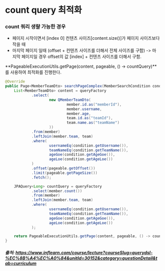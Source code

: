 # count query 최적화

### count 쿼리 생랼 가능한 경우
- 페이지 시작이면서 [index 0] 컨텐츠 사이즈[content.size()]가 페이지 사이즈보다 작을 때
- 마지막 페이지 일때 (offset + 컨텐츠 사이즈를 더해서 전체 사이즈를 구함) -> 마지막 페이지일 경우 offset의 값 [index] + 컨텐츠 사이즈를 더해서 구함.

**PageableExecutionUtils.getPage(content, pageable, () -> countQuery)**를 사용하여 최적화를 진행한다.

```java
@Override
public Page<MemberTeamDto> searchPageComplex(MemberSearchCondition condition, Pageable pageable) {
    List<MemberTeamDto> content = queryFactory
            .select(
                    new QMemberTeamDto(
                            member.id.as("memberId"),
                            member.username,
                            member.age,
                            team.id.as("teamId"),
                            team.name.as("teamName")
                    ))
            .from(member)
            .leftJoin(member.team, team)
            .where(
                    usernameEq(condition.getUsername()),
                    teamNameEq(condition.getTeamName()),
                    ageGoe(condition.getAgeGoe()),
                    ageLoe(condition.getAgeLoe())
            )
            .offset(pageable.getOffset())
            .limit(pageable.getPageSize())
            .fetch();

    JPAQuery<Long> countQuery = queryFactory
            .select(member.count())
            .from(member)
            .leftJoin(member.team, team)
            .where(
                    usernameEq(condition.getUsername()),
                    teamNameEq(condition.getTeamName()),
                    ageGoe(condition.getAgeGoe()),
                    ageLoe(condition.getAgeLoe())
            );

    return PageableExecutionUtils.getPage(content, pageable, () -> countQuery.fetchOne());
}
```



##### 출처: https://www.inflearn.com/course/lecture?courseSlug=querydsl-%EC%8B%A4%EC%A0%84&unitId=30152&category=questionDetail&tab=curriculum
